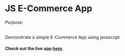 # JS E-Commerce App

###### Purpose:
   Demonstrate a simple E-Commerce App using javascript

#### Check out the live app [here](https://shyam-brs.github.io/ecommerce-website/).
